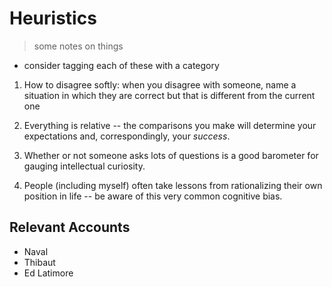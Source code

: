 # Heuristics
> some notes on things

* consider tagging each of these with a category

1. How to disagree softly: when you disagree with someone, name a situation in which they are correct but that is different from the current one

2. Everything is relative -- the comparisons you make will determine your expectations and, correspondingly, your *success*.

3. Whether or not someone asks lots of questions is a good barometer for gauging intellectual curiosity.

4. People (including myself) often take lessons from rationalizing their own position in life -- be aware of this very common cognitive bias.

## Relevant Accounts
* Naval
* Thibaut
* Ed Latimore